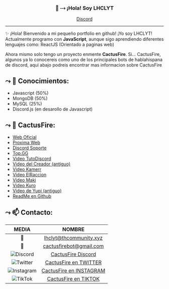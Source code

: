 
<h3 align="center">👋 ⤏ ¡Hola! Soy LHCLYT</h3>
<p align="center">
  <a href="https://discord.gg/JfUmDjX">Discord</a>
</p>

---
✨ ¡Hola! Bienvenido a mi pequeño portfolio en github! ¡Yo soy LHCLYT!
Actualmente programo con **JavaScript**, aunque sigo aprendiendo diferentes lenguajes como: ReactJS (Orientado a paginas web)

Ahora mismo solo tengo un proyecto enmente **CactusFire**.
Si... CactusFire, algunos ya lo conocereis como uno de los principales bots de hablahispana de discord, aqui abajo podreis encontrar mas informacion sobre CactusFire

## ⤳ 📝  Conocimientos:
* Javascript (50%)
* MongoDB (50%)
* MySQL (25%)
* Discord.js (en desarollo de Javascript)

## ⤳ 🌵  CactusFire: 
* [Web Oficial](https://github.com/KamerrEzz/zeewapi)
* [Proxima Web](https://cactusfire.xyz)
* [Discord Soporte](https://discord.gg/JfUmDjX)
* [Top.GG](https://top.gg/bot/543567770579894272)
* [Video TutoDiscord](https://www.youtube.com/watch?v=3jyNHcfJlcE)
* [Video del Creador (antiguo)](https://www.youtube.com/watch?v=IuHAIxJnBBA)
* [Video Kamerr](https://youtu.be/w2gn7W--aCQ)
* [Video ElRaccion](https://www.youtube.com/watch?v=aRyncVaFX5g)
* [Video Maki](https://youtu.be/M0o0WZIh22A)
* [Video Kuro](https://www.youtube.com/watch?v=AlY4YiVQyQE)
* [Video de Yupi (antiguo)](https://www.youtube.com/watch?v=KBeZK1DEcao)
* [ReadMe en Github](https://github.com/LHCLYT/CactusFireDocs)


## ⤳ 📫  Contacto: 

|              MEDIA             	|       NOMBRE       	|
|:----------------------------:	|:-------------------:	|
| 📧  	| lhclyt@thcommunity.xyz	|
| 📧  	| cactusfirebot@gmail.com	|
| ![Discord](https://media.discordapp.net/attachments/763587528083112016/789207824521625680/1200px-Font_Awesome_5_brands_discord_color.svg.png?width=25&height=25) 	| [CactusFire Discord](https://discord.gg/JfUmDjX)	|
| ![Twitter](https://i.imgur.com/HeZ0zJn.png) 	| [CactusFire en TWITTER](https://twitter.com/CactusFire/)	|
| ![Instagram](https://i.imgur.com/tu01NLm.png) 	| [CactusFire en INSTAGRAM](https://www.instagram.com/cactusfirebot/)	|
| ![TikTok](https://media.discordapp.net/attachments/763587528083112016/789208444006825984/5cb78678a7c7755bf004c14c.png?width=25&height=25) 	| [CactusFire en TIKTOK](https://www.tiktok.com/@cactusfirebot)	|

